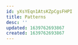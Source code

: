 ```yaml
---
id: yXsYEqn1AtsKZpCgsFHPI
title: Patterns
desc: ''
updated: 1639762693867
created: 1639762693867
---
```


